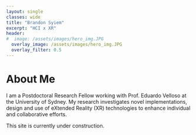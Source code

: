 ```yaml
---
layout: single
classes: wide
title: "Brandon Syiem"
excerpt: "HCI x XR"
header:
#  image: /assets/images/hero_img.JPG
  overlay_image: /assets/images/hero_img.JPG
  overlay_filter: 0.5
---
```


# About Me

I am a Postdoctoral Research Fellow working with Prof. Eduardo Velloso at the University of Sydney. My research investigates novel implementations, design and use of eXtended Reality (XR) technologies to enhance individual and collaborative efforts. 

This site is currently under construction. 
